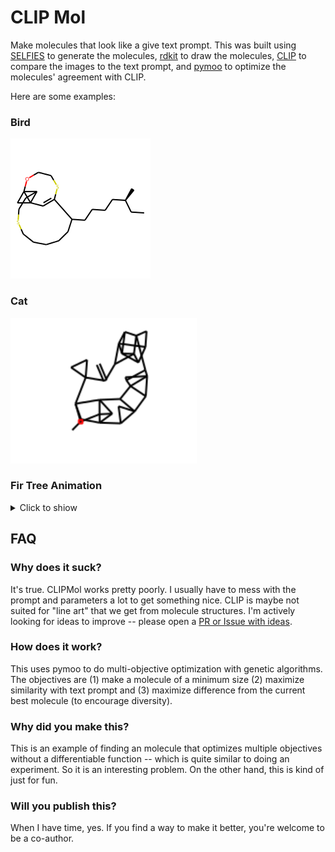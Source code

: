 # CLIP Mol

Make molecules that look like a give text prompt. This was built using [SELFIES](https://github.com/aspuru-guzik-group/selfies) to generate the molecules, [rdkit](https://www.rdkit.org/) to draw the molecules, [CLIP](https://github.com/openai/CLIP) to compare the images to the text prompt, and [pymoo](https://pymoo.org) to optimize the molecules' agreement with CLIP. 

Here are some examples:

### Bird
![Molecule that looks like a bird](https://raw.githubusercontent.com/whitead/clipmol/main/examples/bird.png)

### Cat
![Molecule that looks like a cat](https://raw.githubusercontent.com/whitead/clipmol/main/examples/cat.png)


### Fir Tree Animation
<details>
<summary>Click to shiow</summary>

![Time laps of molecule turning into a fir tree](https://raw.githubusercontent.com/whitead/clipmol/main/examples/christmas.gif)

</details>


## FAQ

### Why does it suck?
It's true. CLIPMol works pretty poorly. I usually have to mess with the prompt and parameters a lot to get something nice. CLIP is maybe not suited for "line art" that we get from molecule structures. I'm actively looking for ideas to improve -- please open a [PR or Issue with ideas](https://github.com/whitead/clipmol).

### How does it work?
This uses pymoo to do multi-objective optimization with genetic algorithms. The objectives are (1) make a molecule of a minimum size (2) maximize similarity with text prompt and (3) maximize difference from the current best molecule (to encourage diversity).

### Why did you make this?
This is an example of finding an molecule that optimizes multiple objectives without a differentiable function -- which is quite similar to doing an experiment. So it is an interesting problem. On the other hand, this is kind of just for fun.

### Will you publish this?
When I have time, yes. If you find a way to make it better, you're welcome to be a co-author. 
